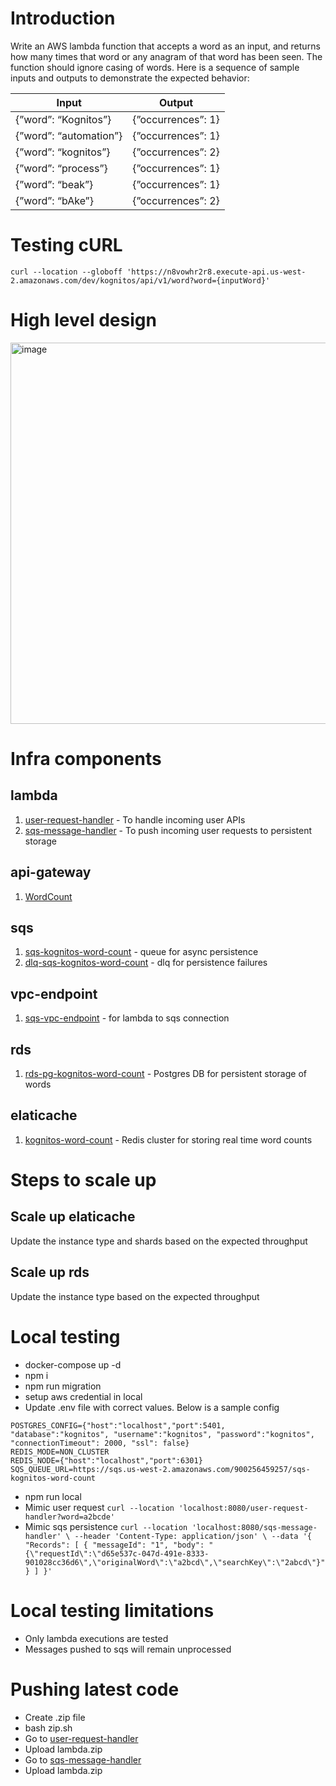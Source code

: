 # Introduction
Write an AWS lambda function that accepts a word as an input, and returns how many
times that word or any anagram of that word has been seen. The function should ignore
casing of words.
Here is a sequence of sample inputs and outputs to demonstrate the expected
behavior:

Input | Output
--- | ---
{”word”: “Kognitos”} | {”occurrences”: 1}
{”word”: “automation”} | {”occurrences”: 1}
{”word”: “kognitos”} | {”occurrences”: 2}
{”word”: “process”} | {”occurrences”: 1}
{”word”: “beak”} | {”occurrences”: 1}
{”word”: “bAke”} | {”occurrences”: 2}

# Testing cURL
`curl --location --globoff 'https://n8vowhr2r8.execute-api.us-west-2.amazonaws.com/dev/kognitos/api/v1/word?word={inputWord}'`

# High level design
<img width="610" alt="image" src="https://github.com/068shubham/kognitos-counters/assets/8055274/85ab066b-e3c3-471e-a646-e5d1f8e116eb">

# Infra components
## lambda
1. [user-request-handler](https://us-west-2.console.aws.amazon.com/lambda/home?region=us-west-2#/functions/user-request-handler) - To handle incoming user APIs
2. [sqs-message-handler](https://us-west-2.console.aws.amazon.com/lambda/home?region=us-west-2#/functions/sqs-message-handler) - To push incoming user requests to persistent storage
## api-gateway
1. [WordCount](https://us-west-2.console.aws.amazon.com/apigateway/main/apis/n8vowhr2r8/resources?api=n8vowhr2r8&region=us-west-2)
## sqs
1. [sqs-kognitos-word-count](https://us-west-2.console.aws.amazon.com/sqs/v2/home?region=us-west-2#/queues/https%3A%2F%2Fsqs.us-west-2.amazonaws.com%2F900256459257%2Fsqs-kognitos-word-count) - queue for async persistence
2. [dlq-sqs-kognitos-word-count](https://us-west-2.console.aws.amazon.com/sqs/v2/home?region=us-west-2#/queues/https%3A%2F%2Fsqs.us-west-2.amazonaws.com%2F900256459257%2Fdlq-sqs-kognitos-word-count) - dlq for persistence failures
## vpc-endpoint
1. [sqs-vpc-endpoint](https://us-west-2.console.aws.amazon.com/vpc/home?region=us-west-2#EndpointDetails:vpcEndpointId=vpce-0250bbb1b3f4de79a) - for lambda to sqs connection
## rds
1. [rds-pg-kognitos-word-count](https://us-west-2.console.aws.amazon.com/rds/home?region=us-west-2#database:id=rds-pg-kognitos-word-count;is-cluster=false) - Postgres DB for persistent storage of words
## elaticache
1. [kognitos-word-count](https://us-west-2.console.aws.amazon.com/elasticache/home?region=us-west-2#/redis/kognitos-word-count) - Redis cluster for storing real time word counts

# Steps to scale up
## Scale up elaticache
Update the instance type and shards based on the expected throughput
## Scale up rds
Update the instance type based on the expected throughput

# Local testing
- docker-compose up -d
- npm i
- npm run migration
- setup aws credential in local
- Update .env file with correct values. Below is a sample config
```
POSTGRES_CONFIG={"host":"localhost","port":5401, "database":"kognitos", "username":"kognitos", "password":"kognitos", "connectionTimeout": 2000, "ssl": false}
REDIS_MODE=NON_CLUSTER
REDIS_NODE={"host":"localhost","port":6301}
SQS_QUEUE_URL=https://sqs.us-west-2.amazonaws.com/900256459257/sqs-kognitos-word-count
```
- npm run local
- Mimic user request
`curl --location 'localhost:8080/user-request-handler?word=a2bcde'`
- Mimic sqs persistence
`curl --location 'localhost:8080/sqs-message-handler' \
--header 'Content-Type: application/json' \
--data '{
    "Records": [
        {
            "messageId": "1",
            "body": "{\"requestId\":\"d65e537c-047d-491e-8333-901028cc36d6\",\"originalWord\":\"a2bcd\",\"searchKey\":\"2abcd\"}"
        }
    ]
}'`

# Local testing limitations
- Only lambda executions are tested
- Messages pushed to sqs will remain unprocessed

# Pushing latest code
- Create .zip file
- bash zip.sh
- Go to [user-request-handler](https://us-west-2.console.aws.amazon.com/lambda/home?region=us-west-2#/functions/user-request-handler)
- Upload lambda.zip
- Go to [sqs-message-handler ](https://us-west-2.console.aws.amazon.com/lambda/home?region=us-west-2#/functions/sqs-message-handler)
- Upload lambda.zip
